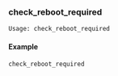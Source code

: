 ### check_reboot_required

```
Usage: check_reboot_required
```

#### Example

```
check_reboot_required
```